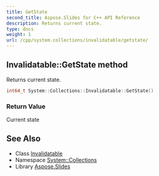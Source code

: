 ```yaml
---
title: GetState
second_title: Aspose.Slides for C++ API Reference
description: Returns current state.
type: docs
weight: 1
url: /cpp/system.collections/invalidatable/getstate/
---
```

## Invalidatable::GetState method


Returns current state.

```cpp
int64_t System::Collections::Invalidatable::GetState()
```


### Return Value

Current state

## See Also

* Class [Invalidatable](../)
* Namespace [System::Collections](../../)
* Library [Aspose.Slides](../../../)
